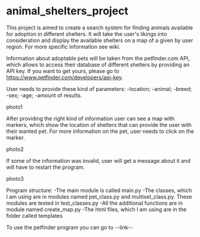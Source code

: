 # animal_shelters_project

This project is aimed to create a search system for finding animals available for adoption in different shelters. It will take the user's likings into consideration and display the available shelters on a map of a given by user region. For more specific information see wiki.

Information about adoptable pets will be taken from the petfinder.com API, which allows to access their database of different shelters by providing an API key. If you want to get yours, please go to https://www.petfinder.com/developers/api-key.

User needs to provide these kind of parameters:
-location;
-animal;
-breed;
-sex;
-age;
-amount of results.

photo1

After providing the right kind of information user can see a map with markers, which show the location of shelters that can provide the user with their wanted pet.
For more information on the pet, user needs to click on the marker.

photo2

If some of the information was invalid, user will get a message about it and will have to restart the program.

photo3

Program structure:
-The main module is called main.py
-The classes, which I am using are in modules named pet_class.py and multiset_class.py. These modules are tested in test_classes.py
-All the additional functions are in module named create_map.py
-The html files, which I am using are in the folder called templates

To use the petfinder program you can go to --link--
